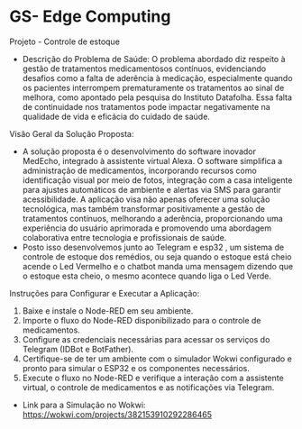 # GS- Edge Computing
Projeto - Controle de estoque 

-  Descrição do Problema de Saúde:
O problema abordado diz respeito à gestão de tratamentos medicamentosos contínuos, evidenciando desafios como a falta de aderência à medicação, especialmente quando os pacientes interrompem prematuramente os tratamentos ao sinal de melhora, como apontado pela pesquisa do Instituto Datafolha. Essa falta de continuidade nos tratamentos pode impactar negativamente na qualidade de vida e eficácia do cuidado de saúde.

Visão Geral da Solução Proposta:
- A solução proposta é o desenvolvimento do software inovador MedEcho, integrado à assistente virtual Alexa. O software simplifica a administração de medicamentos, incorporando recursos como identificação visual por meio de fotos, integração com a casa inteligente para ajustes automáticos de ambiente e alertas via SMS para garantir acessibilidade. A aplicação visa não apenas oferecer uma solução tecnológica, mas também transformar positivamente a gestão de tratamentos contínuos, melhorando a aderência, proporcionando uma experiência do usuário aprimorada e promovendo uma abordagem colaborativa entre tecnologia e profissionais de saúde.
- Posto isso desenvolvemos junto ao Telegram e esp32 , um sistema de controle de estoque dos remédios, ou seja quando o estoque está cheio acende o Led Vermelho e o chatbot manda uma mensagem dizendo que o estoque esta cheio, o mesmo acontece quando liga o Led Verde.

Instruções para Configurar e Executar a Aplicação:
1. Baixe e instale o Node-RED em seu ambiente.
2. Importe o fluxo do Node-RED disponibilizado para o controle de medicamentos.
3. Configure as credenciais necessárias para acessar os serviços do Telegram (IDBot e BotFather).
4. Certifique-se de ter um ambiente com o simulador Wokwi configurado e pronto para simular o ESP32 e os componentes necessários.
5. Execute o fluxo no Node-RED e verifique a interação com a assistente virtual, o controle de medicamentos e as notificações via Telegram.

-  Link para a Simulação no Wokwi:
  https://wokwi.com/projects/382153910292286465
